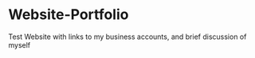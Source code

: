 # Website-Portfolio
Test Website with links to my business accounts, and brief discussion of myself
